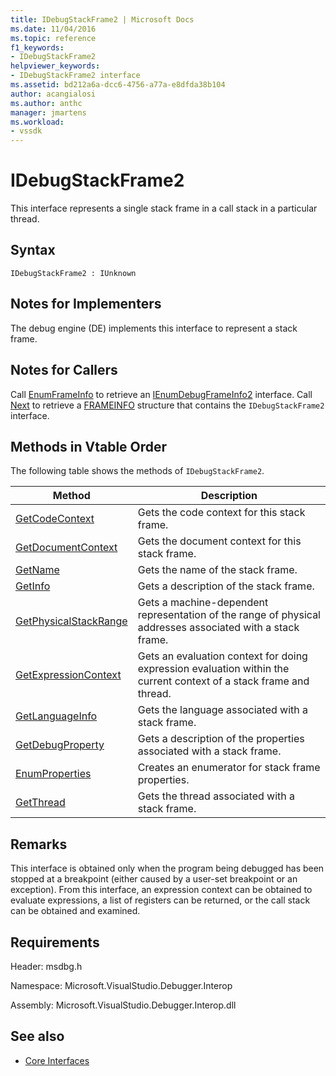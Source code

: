 ```yaml
---
title: IDebugStackFrame2 | Microsoft Docs
ms.date: 11/04/2016
ms.topic: reference
f1_keywords:
- IDebugStackFrame2
helpviewer_keywords:
- IDebugStackFrame2 interface
ms.assetid: bd212a6a-dcc6-4756-a77a-e8dfda38b104
author: acangialosi
ms.author: anthc
manager: jmartens
ms.workload:
- vssdk
---
```

# IDebugStackFrame2
This interface represents a single stack frame in a call stack in a particular thread.

## Syntax

```
IDebugStackFrame2 : IUnknown
```

## Notes for Implementers
 The debug engine (DE) implements this interface to represent a stack frame.

## Notes for Callers
 Call [EnumFrameInfo](../../../extensibility/debugger/reference/idebugthread2-enumframeinfo.md) to retrieve an [IEnumDebugFrameInfo2](../../../extensibility/debugger/reference/ienumdebugframeinfo2.md) interface. Call [Next](../../../extensibility/debugger/reference/ienumdebugframeinfo2-next.md) to retrieve a [FRAMEINFO](../../../extensibility/debugger/reference/frameinfo.md) structure that contains the `IDebugStackFrame2` interface.

## Methods in Vtable Order
 The following table shows the methods of `IDebugStackFrame2`.

|Method|Description|
|------------|-----------------|
|[GetCodeContext](../../../extensibility/debugger/reference/idebugstackframe2-getcodecontext.md)|Gets the code context for this stack frame.|
|[GetDocumentContext](../../../extensibility/debugger/reference/idebugstackframe2-getdocumentcontext.md)|Gets the document context for this stack frame.|
|[GetName](../../../extensibility/debugger/reference/idebugstackframe2-getname.md)|Gets the name of the stack frame.|
|[GetInfo](../../../extensibility/debugger/reference/idebugstackframe2-getinfo.md)|Gets a description of the stack frame.|
|[GetPhysicalStackRange](../../../extensibility/debugger/reference/idebugstackframe2-getphysicalstackrange.md)|Gets a machine-dependent representation of the range of physical addresses associated with a stack frame.|
|[GetExpressionContext](../../../extensibility/debugger/reference/idebugstackframe2-getexpressioncontext.md)|Gets an evaluation context for doing expression evaluation within the current context of a stack frame and thread.|
|[GetLanguageInfo](../../../extensibility/debugger/reference/idebugstackframe2-getlanguageinfo.md)|Gets the language associated with a stack frame.|
|[GetDebugProperty](../../../extensibility/debugger/reference/idebugstackframe2-getdebugproperty.md)|Gets a description of the properties associated with a stack frame.|
|[EnumProperties](../../../extensibility/debugger/reference/idebugstackframe2-enumproperties.md)|Creates an enumerator for stack frame properties.|
|[GetThread](../../../extensibility/debugger/reference/idebugstackframe2-getthread.md)|Gets the thread associated with a stack frame.|

## Remarks
 This interface is obtained only when the program being debugged has been stopped at a breakpoint (either caused by a user-set breakpoint or an exception). From this interface, an expression context can be obtained to evaluate expressions, a list of registers can be returned, or the call stack can be obtained and examined.

## Requirements
 Header: msdbg.h

 Namespace: Microsoft.VisualStudio.Debugger.Interop

 Assembly: Microsoft.VisualStudio.Debugger.Interop.dll

## See also
- [Core Interfaces](../../../extensibility/debugger/reference/core-interfaces.md)
